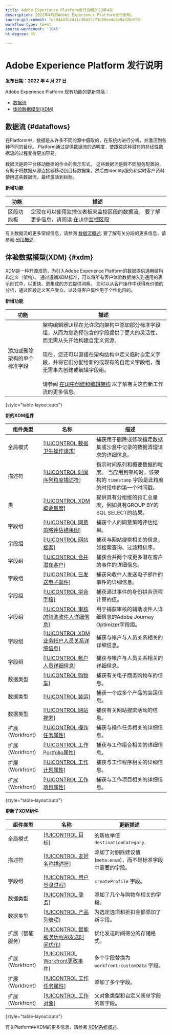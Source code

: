 ```yaml
---
title: Adobe Experience Platform发行说明2022年4月
description: 2022年4月的Adobe Experience Platform发行说明。
source-git-commit: fe30444fb2d11c38433c73d88ee4c8e9a32bdff8
workflow-type: tm+mt
source-wordcount: '1045'
ht-degree: 4%

---
```


# Adobe Experience Platform 发行说明

**发布日期：2022 年 4 月 27 日**

Adobe Experience Platform 现有功能的更新包括：

- [数据流](#dataflows)
- [体验数据模型(XDM)](#xdm)

## 数据流 {#dataflows}

在Platform中，数据是从许多不同的源中摄取的，在系统内进行分析，并激活到各种不同的目标。 Platform通过提供数据流的透明度，使跟踪这种潜在的非线性数据流的过程变得更加容易。

数据流是跨平台移动数据的作业的表示形式。 这些数据流是跨不同服务配置的，有助于将数据从源连接器移动到目标数据集，然后由Identity服务和实时客户资料使用这些数据流，最终激活到目标。

**新增功能**

| 功能 | 描述 |
| ------- | ----------- |
| 区段功能板 | 您现在可以使用监控仪表板来监控区段的数据流。 要了解更多信息，请阅读 [在UI中监控区段](../../dataflows/ui/monitor-segments.md) |

有关数据流的更多常规信息，请参阅 [数据流概述](../../dataflows/home.md). 要了解有关分段的更多信息，请参阅 [分段概述](../../segmentation/home.md).

## 体验数据模型(XDM) {#xdm}

XDM是一种开源规范，为引入Adobe Experience Platform的数据提供通用结构和定义（架构）。 通过遵循XDM标准，可以将所有客户体验数据纳入到通用的表示形式中，以更快、更集成的方式提供洞察。 您可以从客户操作中获得有价值的分析，通过区段定义客户受众，以及将客户属性用于个性化目的。

**新增功能**

| 功能 | 描述 |
| --- | --- |
| 添加或删除架构的单个标准字段 | 架构编辑器UI现在允许您向架构中添加部分标准字段组，从而为您选择包含的字段提供了更大的灵活性，而无需从头开始构建自定义资源。<br><br>现在，您还可以直接在架构结构中定义临时自定义字段，并将它们分配给新的或现有的自定义字段组，而无需事先创建或编辑字段组。<br><br>请参阅 [在UI中创建和编辑架构](../../xdm/ui/resources/schemas.md) 以了解有关这些新工作流的更多信息。 |

{style=&quot;table-layout:auto&quot;}

**新的XDM组件**

| 组件类型 | 名称 | 描述 |
| --- | --- | --- |
| 全局模式 | [[!UICONTROL 数据卫生操作请求]](https://github.com/adobe/xdm/blob/master/schemas/hygiene/aep-hygiene-ops-record.schema.json) | 捕获用于删除或修改指定数据集或沙盒中记录的数据清理请求的详细信息。 |
| 描述符 | [[!UICONTROL 时间序列粒度描述符]](https://github.com/adobe/xdm/blob/master/schemas/descriptors/time-series/descriptorTimeSeriesGranularity.schema.json) | 指示时间系列和概要数据的粒度。 当应用到架构时，该架构的 `timestamp` 字段是此粒度的时段中的第一个时间戳。 |
| 类 | [[!UICONTROL XDM概要量度]](https://github.com/adobe/xdm/blob/master/components/classes/summary_metrics.schema.json) | 提供具有分组维的预汇总量度，例如具有GROUP BY的SQL SELECT的结果。 |
| 字段组 | [[!UICONTROL 同意策略评估结果图]](https://github.com/adobe/xdm/blob/master/components/fieldgroups/experience-event/experienceevent-site-search.schema.json) | 捕获个人的同意策略评估结果。 |
| 字段组 | [[!UICONTROL 网站搜索]](https://github.com/adobe/xdm/blob/master/components/fieldgroups/experience-event/experienceevent-site-search.schema.json) | 捕获与网站搜索相关的信息，如搜索查询、过滤和排序。 |
| 字段组 | [[!UICONTROL 合并潜在客户]](https://github.com/adobe/xdm/blob/master/components/fieldgroups/experience-event/events/merge-leads.schema.json) | 捕获合并两个或更多潜在客户的事件的详细信息。 |
| 字段组 | [[!UICONTROL 已发送电子邮件]](https://github.com/adobe/xdm/blob/master/components/fieldgroups/experience-event/events/emailsent.schema.json) | 捕获向收件人发送电子邮件的事件的详细信息。 |
| 字段组 | [[!UICONTROL 拼合字段]](https://github.com/adobe/xdm/blob/master/components/fieldgroups/experience-event/experienceevent-stitching.schema.json) | 捕获通过事件的身份拼合流程计算的值。 |
| 字段组 | [[!UICONTROL 审核的辅助收件人详细信息]](https://github.com/adobe/xdm/blob/master/extensions/adobe/experience/customerJourneyManagement/secondary-recipient-detail.schema.json) | 用于捕获审核的辅助收件人详细信息的Adobe Journey Optimizer字段组。 |
| 字段组 | [[!UICONTROL XDM业务帐户人员关系详细信息]](https://github.com/adobe/xdm/blob/master/components/fieldgroups/account-person/account-person-details.schema.json) | 捕获与帐户与人员关系相关的详细信息。 |
| 字段组 | [[!UICONTROL 帐户人员详细信息]](https://github.com/adobe/xdm/blob/master/components/fieldgroups/account-person/account-person-details.schema.json) | 捕获与帐户与人员关系相关的详细信息。 |
| 数据类型 | [[!UICONTROL 购物车]](https://github.com/adobe/xdm/blob/master/components/datatypes/cart.schema.json) | 捕获有关电子商务购物车的信息。 |
| 数据类型 | [[!UICONTROL 装运]](https://github.com/adobe/xdm/blob/master/components/datatypes/shipping.schema.json) | 捕获一个或多个产品的装运信息。 |
| 数据类型 | [[!UICONTROL 网站搜索]](https://github.com/adobe/xdm/blob/master/components/fieldgroups/experience-event/experienceevent-site-search.schema.json) | 捕获有关网站搜索活动的信息。 |
| 扩展(Workfront) | [[!UICONTROL 操作任务属性]](https://github.com/adobe/xdm/blob/master/extensions/adobe/experience/workfront/opTask.schema.json) | 捕获与操作任务相关的详细信息。 |
| 扩展(Workfront) | [[!UICONTROL 工作Portfolio属性]](https://github.com/adobe/xdm/blob/master/extensions/adobe/experience/workfront/portfolio.schema.json) | 捕获与工作组合相关的详细信息。 |
| 扩展(Workfront) | [[!UICONTROL 工作计划属性]](https://github.com/adobe/xdm/blob/master/extensions/adobe/experience/workfront/program.schema.json) | 捕获与工作程序相关的详细信息。 |
| 扩展(Workfront) | [[!UICONTROL 工作项目属性]](https://github.com/adobe/xdm/blob/master/extensions/adobe/experience/workfront/project.schema.json) | 捕获与工作项目相关的详细信息。 |

{style=&quot;table-layout:auto&quot;}

**更新了XDM组件**

| 组件类型 | 名称 | 更新描述 |
| --- | --- | --- |
| 全局模式 | [[!UICONTROL 目标]](https://github.com/adobe/xdm/blob/master/schemas/destinations/destination.schema.json) | 的新枚举值 `destinationCategory`. |
| 描述符 | [[!UICONTROL 友好名称描述符]](https://github.com/adobe/xdm/blob/master/schemas/descriptors/display/alternateDisplayInfo.schema.json) | 添加了对删除建议值(`meta:enum`)，而不是标准字段中需要的字段。 |
| 字段组 | [[!UICONTROL 用户登录过程]](https://github.com/adobe/xdm/blob/master/components/fieldgroups/experience-event/experienceevent-user-login-details.schema.json) | `createProfile` 字段。 |
| 数据类型 | [[!UICONTROL 商务]](https://github.com/adobe/xdm/blob/master/components/datatypes/marketing/commerce.schema.json) | 添加了几个与购物车相关的字段。 |
| 数据类型 | [[!UICONTROL 产品列表项]](https://github.com/adobe/xdm/blob/master/components/datatypes/productlistitem.schema.json) | 为选定选项和折扣金额添加了新字段。 |
| 扩展（智能服务） | [[!UICONTROL 智能服务历程AI发送时间优化]](https://github.com/adobe/xdm/blob/master/extensions/adobe/experience/intelligentServices/profile-journeyai-sendtimeoptimization.schema.json) | 优化发送时间得分的存储格式。 |
| 扩展(Workfront) | [[!UICONTROL Workfront更改事件]](https://github.com/adobe/xdm/blob/master/extensions/adobe/experience/workfront/changeevent.schema.json) | 多个字段替换为 `workfront:customData` 字段。 |
| 扩展(Workfront) | [[!UICONTROL 工作任务属性]](https://github.com/adobe/xdm/blob/master/extensions/adobe/experience/workfront/task.schema.json) | 添加了多个字段。 |
| 扩展(Workfront) | [[!UICONTROL 工作对象]](https://github.com/adobe/xdm/blob/master/extensions/adobe/experience/workfront/workobject.schema.json) | 父对象类型和自定义表单字段的新字段。 |

{style=&quot;table-layout:auto&quot;}

有关Platform中XDM的更多信息，请参阅 [XDM系统概述](../../xdm/home.md).

